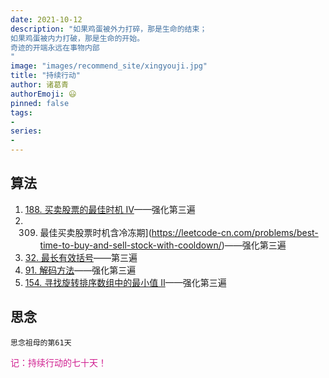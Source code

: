 ```yaml
---
date: 2021-10-12
description: "如果鸡蛋被外力打碎，那是生命的结束；
如果鸡蛋被内力打破，那是生命的开始。
奇迹的开端永远在事物内部
"
image: "images/recommend_site/xingyouji.jpg"
title: "持续行动"
author: 诸葛青
authorEmoji: 😃
pinned: false
tags:
- 
series:
-
---
```


## 算法
1. [188. 买卖股票的最佳时机 IV](https://leetcode-cn.com/problems/best-time-to-buy-and-sell-stock-iv/)——强化第三遍
2. 309. 最佳买卖股票时机含冷冻期](https://leetcode-cn.com/problems/best-time-to-buy-and-sell-stock-with-cooldown/)——强化第三遍
3. [32. 最长有效括号](https://leetcode-cn.com/problems/longest-valid-parentheses/)——第三遍
4. [91. 解码方法](https://leetcode-cn.com/problems/decode-ways/)——强化第三遍
5. [154. 寻找旋转排序数组中的最小值 II](https://leetcode-cn.com/problems/find-minimum-in-rotated-sorted-array-ii/)——强化第三遍    


## 思念
``思念祖母的第61天``


<font color=VioletRed>记：持续行动的七十天！</font>